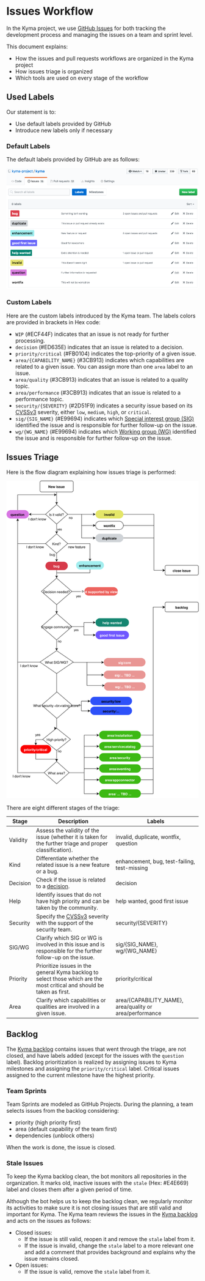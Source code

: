 # Issues Workflow

In the Kyma project, we use [GitHub Issues](https://github.com/features/issues/) for both tracking the development process and managing the issues on a team and sprint level.

This document explains:

- How the issues and pull requests workflows are organized in the Kyma project
- How issues triage is organized
- Which tools are used on every stage of the workflow

## Used Labels

Our statement is to:

- Use default labels provided by GitHub
- Introduce new labels only if necessary

### Default Labels

The default labels provided by GitHub are as follows:

![default labels](./assets/default_labels.png)

### Custom Labels

Here are the custom labels introduced by the Kyma team. The labels colors are provided in brackets in Hex code:

- `WIP` (#ECF44F) indicates that an issue is not ready for further processing.
- `decision` (#ED635E) indicates that an issue is related to a decision.
- `priority/critical` (#FB0104) indicates the top-priority of a given issue.
- `area/{CAPABILITY_NAME}` (#3CB913) indicates which capabilities are related to a given issue. You can assign more than one `area` label to an issue.
- `area/quality` (#3CB913) indicates that an issue is related to a quality topic.
- `area/performance` (#3CB913) indicates that an issue is related to a performance topic.
- `security/{SEVERITY}` (#2D51F9) indicates a security issue based on its [CVSSv3](https://www.first.org/cvss/calculator/3.0) severity, either `low`, `medium`, `high`, or `critical`.
- `sig/{SIG_NAME}` (#E99694) indicates which [Special interest group (SIG)](../contributing/04-sig-and-wg.md#sig-special-interest-group) identified the issue and is responsible for further follow-up on the issue.
- `wg/{WG_NAME}` (#E99694) indicates which [Working group (WG)](../contributing/04-sig-and-wg.md#wg-working-group) identified the issue and is responsible for further follow-up on the issue.

## Issues Triage

Here is the flow diagram explaining how issues triage is performed:

![Kyma triage](./assets/kyma-triage.svg)

There are eight different stages of the triage:

| Stage | Description | Labels |
|--------- |----------|---------|
| Validity | Assess the validity of the issue (whether it is taken for the further triage and proper classification). | invalid, duplicate, wontfix, question |
| Kind | Differentiate whether the related issue is a new feature or a bug. | enhancement, bug, test-failing, test-missing |
| Decision | Check if the issue is related to a [decision](01-governance.md#decision-making). | decision |
| Help | Identify issues that do not have high priority and can be taken by the community. | help wanted, good first issue|
| Security | Specify the [CVSSv3](https://www.first.org/cvss/calculator/3.0) severity with the support of the security team. | security/{SEVERITY} |
| SIG/WG | Clarify which SIG or WG is involved in this issue and is responsible for the further follow-up on the issue. | sig/{SIG_NAME}, wg/{WG_NAME}|
| Priority | Prioritize issues in the general Kyma backlog to select those which are the most critical and should be taken as first. | priority/critical |
| Area | Clarify which capabilities or qualities are involved in a given issue. | area/{CAPABILITY_NAME}, area/quality or area/performance|

## Backlog

The [Kyma backlog](https://github.com/kyma-project/kyma/issues) contains issues that went through the triage, are not closed, and have labels added (except for the issues with the `question` label). Backlog prioritization is realized by assigning issues to Kyma milestones and assigning the `priority/critical` label. Critical issues assigned to the current milestone have the highest priority.

### Team Sprints

Team Sprints are modeled as GitHub Projects. During the planning, a team selects issues from the backlog considering:

- priority (high priority first)
- area (default capability of the team first)
- dependencies (unblock others)

When the work is done, the issue is closed.

### Stale Issues

To keep the Kyma backlog clean, the bot monitors all repositories in the organization. It marks old, inactive issues with the `stale` (Hex: #E4E669) label and closes them after a given period of time.

Although the bot helps us to keep the backlog clean, we regularly monitor its activities to make sure it is not closing issues that are still valid and important for Kyma. The Kyma team reviews the issues in the [Kyma backlog](https://github.com/kyma-project/kyma/issues) and acts on the issues as follows:

- Closed issues:
  - If the issue is still valid, reopen it and remove the `stale` label from it.
  - If the issue is invalid, change the `stale` label to a more relevant one and add a comment that provides background and explains why the issue remains closed.
- Open issues:
  - If the issue is valid, remove the `stale` label from it.
